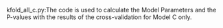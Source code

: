 kfold_all_c.py:The code is used to calculate the Model Parameters and the P-values with the results of the cross-validation for Model C only.

